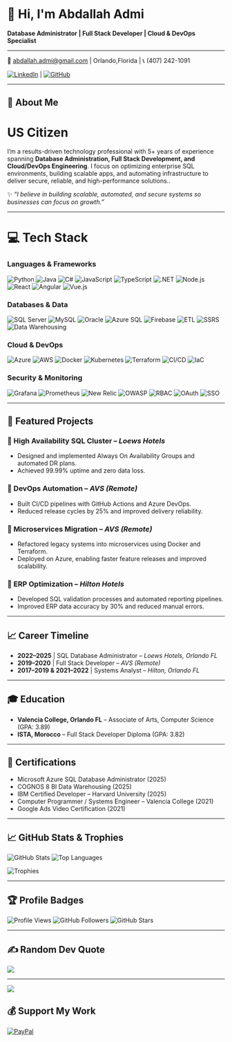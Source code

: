 # 👋 Hi, I'm Abdallah Admi
**Database Administrator | Full Stack Developer | Cloud & DevOps Specialist**

---
📧 abdallah.admi@gmail.com | Orlando,Florida | 📞 (407) 242-1091

[![LinkedIn](https://img.shields.io/badge/LinkedIn-%230077B5.svg?logo=linkedin&logoColor=white)](https://linkedin.com/in/abdallah-admi) | 
[![GitHub](https://img.shields.io/badge/GitHub-%23121011.svg?logo=github&logoColor=white)](https://a-admi.github.io/Aadmi/)

---

## 💫 About Me
# US Citizen
I’m a results-driven technology professional with 5+ years of experience spanning **Database Administration, Full Stack Development, and Cloud/DevOps Engineering**. I focus on optimizing enterprise SQL environments, building scalable apps, and automating infrastructure to deliver secure, reliable, and high-performance solutions.. 

✨ *“I believe in building scalable, automated, and secure systems so businesses can focus on growth.”*

---

# 💻 Tech Stack
### **Languages & Frameworks**
![Python](https://img.shields.io/badge/Python-3776AB?style=for-the-badge&logo=python&logoColor=white)
![Java](https://img.shields.io/badge/Java-007396?style=for-the-badge&logo=java&logoColor=white)
![C#](https://img.shields.io/badge/C%23-239120?style=for-the-badge&logo=c-sharp&logoColor=white)
![JavaScript](https://img.shields.io/badge/JavaScript-F7DF1E?style=for-the-badge&logo=javascript&logoColor=black)
![TypeScript](https://img.shields.io/badge/TypeScript-3178C6?style=for-the-badge&logo=typescript&logoColor=white)
![.NET](https://img.shields.io/badge/.NET-512BD4?style=for-the-badge&logo=dotnet&logoColor=white)
![Node.js](https://img.shields.io/badge/Node.js-339933?style=for-the-badge&logo=node.js&logoColor=white)
![React](https://img.shields.io/badge/React-61DAFB?style=for-the-badge&logo=react&logoColor=black)
![Angular](https://img.shields.io/badge/Angular-DD0031?style=for-the-badge&logo=angular&logoColor=white)
![Vue.js](https://img.shields.io/badge/Vue.js-35495E?style=for-the-badge&logo=vue.js&logoColor=4FC08D)

### **Databases & Data**
![SQL Server](https://img.shields.io/badge/Microsoft_SQL_Server-CC2927?style=for-the-badge&logo=microsoft-sql-server&logoColor=white)
![MySQL](https://img.shields.io/badge/MySQL-4479A1?style=for-the-badge&logo=mysql&logoColor=white)
![Oracle](https://img.shields.io/badge/Oracle-F80000?style=for-the-badge&logo=oracle&logoColor=white)
![Azure SQL](https://img.shields.io/badge/Azure_SQL-0089D6?style=for-the-badge&logo=microsoft-azure&logoColor=white)
![Firebase](https://img.shields.io/badge/Firebase-FFCA28?style=for-the-badge&logo=firebase&logoColor=black)
![ETL](https://img.shields.io/badge/ETL%20(SSIS)-217346?style=for-the-badge&logo=microsoftsqlserver&logoColor=white)
![SSRS](https://img.shields.io/badge/SSRS-CC2927?style=for-the-badge&logo=powerbi&logoColor=white)
![Data Warehousing](https://img.shields.io/badge/Data%20Warehousing-2F855A?style=for-the-badge&logo=databricks&logoColor=white)

### **Cloud & DevOps**
![Azure](https://img.shields.io/badge/Microsoft_Azure-0089D6?style=for-the-badge&logo=microsoft-azure&logoColor=white)
![AWS](https://img.shields.io/badge/Amazon_AWS-232F3E?style=for-the-badge&logo=amazon-aws&logoColor=white)
![Docker](https://img.shields.io/badge/Docker-2496ED?style=for-the-badge&logo=docker&logoColor=white)
![Kubernetes](https://img.shields.io/badge/Kubernetes-326CE5?style=for-the-badge&logo=kubernetes&logoColor=white)
![Terraform](https://img.shields.io/badge/Terraform-7B42BC?style=for-the-badge&logo=terraform&logoColor=white)
![CI/CD](https://img.shields.io/badge/CI%2FCD-A020F0?style=for-the-badge&logo=githubactions&logoColor=white)
![IaC](https://img.shields.io/badge/Infrastructure_as_Code-2F855A?style=for-the-badge&logo=terraform&logoColor=white)

### **Security & Monitoring**
![Grafana](https://img.shields.io/badge/Grafana-F46800?style=for-the-badge&logo=grafana&logoColor=white)
![Prometheus](https://img.shields.io/badge/Prometheus-E6522C?style=for-the-badge&logo=prometheus&logoColor=white)
![New Relic](https://img.shields.io/badge/New%20Relic-008C99?style=for-the-badge&logo=new-relic&logoColor=white)
![OWASP](https://img.shields.io/badge/OWASP-000000?style=for-the-badge&logo=owasp&logoColor=white)
![RBAC](https://img.shields.io/badge/RBAC-333333?style=for-the-badge&logo=lock&logoColor=white)
![OAuth](https://img.shields.io/badge/OAuth-3B82F6?style=for-the-badge&logo=auth0&logoColor=white)
![SSO](https://img.shields.io/badge/SSO-1E40AF?style=for-the-badge&logo=okta&logoColor=white)

---
## 🚀 Featured Projects

### 🔹 High Availability SQL Cluster – *Loews Hotels*

* Designed and implemented Always On Availability Groups and automated DR plans.
* Achieved 99.99% uptime and zero data loss.

### 🔹 DevOps Automation – *AVS (Remote)*

* Built CI/CD pipelines with GitHub Actions and Azure DevOps.
* Reduced release cycles by 25% and improved delivery reliability.

### 🔹 Microservices Migration – *AVS (Remote)*

* Refactored legacy systems into microservices using Docker and Terraform.
* Deployed on Azure, enabling faster feature releases and improved scalability.

### 🔹 ERP Optimization – *Hilton Hotels*

* Developed SQL validation processes and automated reporting pipelines.
* Improved ERP data accuracy by 30% and reduced manual errors.

---



## 📈 Career Timeline

* **2022–2025** | SQL Database Administrator – *Loews Hotels, Orlando FL*
* **2019–2020** | Full Stack Developer – *AVS (Remote)*
* **2017–2019 & 2021–2022** | Systems Analyst – *Hilton, Orlando FL*

---

## 🎓 Education

* **Valencia College, Orlando FL** – Associate of Arts, Computer Science (GPA: 3.89)
* **ISTA, Morocco** – Full Stack Developer Diploma (GPA: 3.82)

---

## 📜 Certifications

* Microsoft Azure SQL Database Administrator (2025)
* COGNOS 8 BI Data Warehousing (2025)
* IBM Certified Developer – Harvard University (2025)
* Computer Programmer / Systems Engineer – Valencia College (2021)
* Google Ads Video Certification (2021)

---

## 📈 GitHub Stats & Trophies
![GitHub Stats](https://github-readme-stats.vercel.app/api?username=A-Admi&show_icons=true&theme=radical)
![Top Languages](https://github-readme-stats.vercel.app/api/top-langs/?username=A-Admi&layout=compact&theme=radical)

![Trophies](https://github-profile-trophy.vercel.app/?username=A-Admi&theme=darkhub&no-frame=true&margin-w=5&margin-h=5)

---

## 🏆 Profile Badges
![Profile Views](https://komarev.com/ghpvc/?username=A-Admi&color=blue)
![GitHub Followers](https://img.shields.io/github/followers/A-Admi?style=social)
![GitHub Stars](https://img.shields.io/github/stars/A-Admi?style=social)

---

## ✍️ Random Dev Quote
![](https://quotes-github-readme.vercel.app/api?type=horizontal&theme=dark)

---

[![](https://visitcount.itsvg.in/api?id=A-Admi&icon=0&color=0)](https://visitcount.itsvg.in)

## 💰 Support My Work
[![PayPal](https://img.shields.io/badge/PayPal-00457C?style=for-the-badge&logo=paypal&logoColor=white)](https://paypal.me/AHFIRNET)
